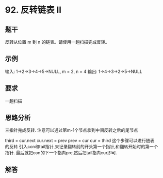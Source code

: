 # 92. 反转链表 II

## 题干
反转从位置 m 到 n 的链表。请使用一趟扫描完成反转。

## 示例
输入: 1->2->3->4->5->NULL, m = 2, n = 4
输出: 1->4->3->2->5->NULL

## 要求
一趟扫描

## 思路分析
三指针完成反转.
注意可以通过第m-1个节点拿到中间反转之后的尾节点

third = cur.next
cur.next = prev
prev = cur
cur = third
这个步骤可以进行链表的反转
引入con和tail指针,来记录翻转前的开头第一个指针,和翻转开始时的第一个指针.
最后就把con的下一个指向pre,然后把tail指向cur即可.

## 解答
```
```

